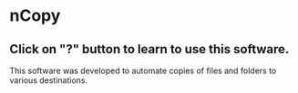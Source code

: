 # nCopy

## Click on "?" button to learn to use this software.

This software was developed to automate copies of files and folders to various destinations.
